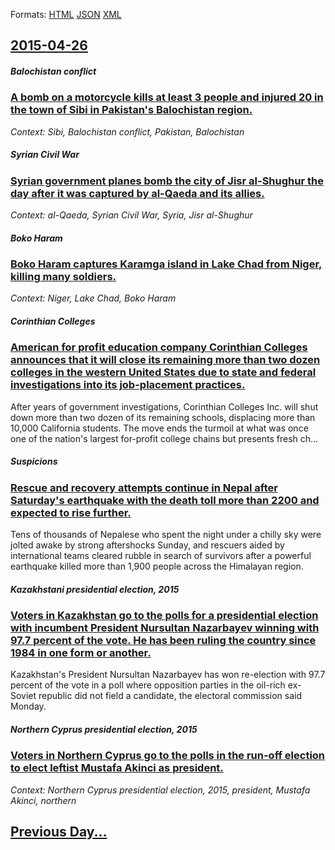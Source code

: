 
Formats: [HTML](2015/04/26/index.html)  [JSON](2015/04/26/index.json)  [XML](2015/04/26/index.xml)  

## [2015-04-26](/news/2015/04/26/index.md)

##### Balochistan conflict
### [A bomb on a motorcycle kills at least 3 people and injured 20 in the town of Sibi in Pakistan's Balochistan region. ](/news/2015/04/26/a-bomb-on-a-motorcycle-kills-at-least-3-people-and-injured-20-in-the-town-of-sibi-in-pakistan-s-balochistan-region.md)
_Context: Sibi, Balochistan conflict, Pakistan, Balochistan_

##### Syrian Civil War
### [Syrian government planes bomb the city of Jisr al-Shughur the day after it was captured by al-Qaeda and its allies. ](/news/2015/04/26/syrian-government-planes-bomb-the-city-of-jisr-al-shughur-the-day-after-it-was-captured-by-al-qaeda-and-its-allies.md)
_Context: al-Qaeda, Syrian Civil War, Syria, Jisr al-Shughur_

##### Boko Haram
### [Boko Haram captures Karamga island in Lake Chad from Niger, killing many soldiers. ](/news/2015/04/26/boko-haram-captures-karamga-island-in-lake-chad-from-niger-killing-many-soldiers.md)
_Context: Niger, Lake Chad, Boko Haram_

##### Corinthian Colleges
### [American for profit education company Corinthian Colleges announces that it will close its remaining more than two dozen colleges in the western United States due to state and federal investigations into its job-placement practices. ](/news/2015/04/26/american-for-profit-education-company-corinthian-colleges-announces-that-it-will-close-its-remaining-more-than-two-dozen-colleges-in-the-wes.md)
After years of government investigations, Corinthian Colleges Inc. will shut down more than two dozen of its remaining schools, displacing more than 10,000 California students. The move ends the turmoil at what was once one of the nation&apos;s largest for-profit college chains but presents fresh ch...

##### Suspicions
### [Rescue and recovery attempts continue in Nepal after Saturday's earthquake with the death toll more than 2200 and expected to rise further. ](/news/2015/04/26/rescue-and-recovery-attempts-continue-in-nepal-after-saturday-s-earthquake-with-the-death-toll-more-than-2200-and-expected-to-rise-further.md)
Tens of thousands of Nepalese who spent the night under a chilly sky were jolted awake by strong aftershocks Sunday, and rescuers aided by international teams cleared rubble in search of survivors after a powerful earthquake killed more than 1,900 people across the Himalayan region.

##### Kazakhstani presidential election, 2015
### [Voters in Kazakhstan go to the polls for a presidential election with incumbent President Nursultan Nazarbayev winning with 97.7 percent of the vote. He has been ruling the country since 1984 in one form or another. ](/news/2015/04/26/voters-in-kazakhstan-go-to-the-polls-for-a-presidential-election-with-incumbent-president-nursultan-nazarbayev-winning-with-97-7-percent-of.md)
Kazakhstan&#039;s President Nursultan Nazarbayev has won re-election with 97.7 percent of the vote in a poll where opposition parties in the oil-rich ex-Soviet republic did not field a candidate, the electoral commission said Monday.

##### Northern Cyprus presidential election, 2015
### [Voters in Northern Cyprus go to the polls in the run-off election to elect leftist Mustafa Akinci as president. ](/news/2015/04/26/voters-in-northern-cyprus-go-to-the-polls-in-the-run-off-election-to-elect-leftist-mustafa-aka-nca-as-president.md)
_Context: Northern Cyprus presidential election, 2015, president, Mustafa Akinci, northern_

## [Previous Day...](/news/2015/04/25/index.md)

